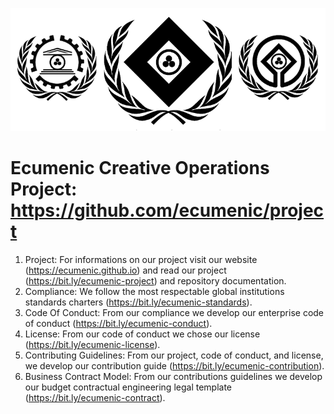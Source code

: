 ![Our Logo](https://github.com/ecumenic/project/blob/master/Ecumenic%20Creative%20Operations%20Logo.png)
# Ecumenic Creative Operations Project: https://github.com/ecumenic/project
1. Project: For informations on our project visit our website (https://ecumenic.github.io) and read our project (https://bit.ly/ecumenic-project) and repository documentation.
2. Compliance: We follow the most respectable global institutions standards charters (https://bit.ly/ecumenic-standards).
3. Code Of Conduct: From our compliance we develop our enterprise code of conduct (https://bit.ly/ecumenic-conduct).
4. License: From our code of conduct we chose our license (https://bit.ly/ecumenic-license).
5. Contributing Guidelines: From our project, code of conduct, and license, we develop our contribution guide (https://bit.ly/ecumenic-contribution).
6. Business Contract Model: From our contributions guidelines we develop our budget contractual engineering legal template (https://bit.ly/ecumenic-contract).
